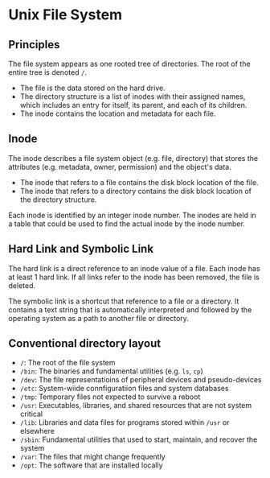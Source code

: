 # Unix File System

## Principles

The file system appears as one rooted tree of directories. The root of the entire tree is denoted `/`.

- The file is the data stored on the hard drive.
- The directory structure is a list of inodes with their assigned names, which includes an entry for itself, its parent, and each of its children.
- The inode contains the location and metadata for each file.

## Inode

The inode describes a file system object (e.g. file, directory) that stores the attributes (e.g. metadata, owner, permission) and the object's data.

- The inode that refers to a file contains the disk block location of the file.
- The inode that refers to a directory contains the disk block location of the directory structure.

Each inode is identified by an integer inode number. The inodes are held in a table that could be used to find the actual inode by the inode number.

## Hard Link and Symbolic Link

The hard link is a direct reference to an inode value of a file. Each inode has at least 1 hard link. If all links refer to the inode has been removed, the file is deleted.

The symbolic link is a shortcut that reference to a file or a directory. It contains a text string that is automatically interpreted and followed by the operating system as a path to another file or directory.

## Conventional directory layout

- `/`: The root of the file system
- `/bin`: The binaries and fundamental utilities (e.g. `ls`, `cp`)
- `/dev`: The file representatioins of peripheral devices and pseudo-devices
- `/etc`: System-wiide connfiguratiion files and system databases
- `/tmp`: Temporary files not expected to survive a reboot
- `/usr`: Executables, libraries, and shared resources that are not system critical
- `/lib`: Libraries and data files for programs stored within `/usr` or elsewhere
- `/sbin`: Fundamental utilities that used to start, maintain, and recover the system
- `/var`: The files that might change frequently
- `/opt`: The software that are installed locally
